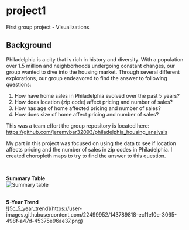 # project1
First group project - Visualizations

## Background
Philadelphia is a city that is rich in history and diversity. With a population over 1.5 million and neighborhoods undergoing constant changes, our group wanted to dive into the housing market. Through several different explorations, our group endeavored to find the answer to following questions:

1.	How have home sales in Philadelphia evolved over the past 5 years?
2.	How does location (zip code) affect pricing and number of sales?
3.	How has age of home affected pricing and number of sales?
4.	How does size of home affect pricing and number of sales?

This was a team effort the group repository is located here: https://github.com/jeremybar32093/philadelphia_housing_analysis

My part in this project was focused on using the data to see if location affects pricing and the number of sales in zip codes in Philadelphia. I created choropleth maps to try to find the answer to this question.

<br>

<b>Summary Table</b><br>
![Summary table](https://user-images.githubusercontent.com/22499952/143789792-1eeeb27a-44e4-472d-9b31-a9d1ad0c7e92.png)

<br>
<b>5-Year Trend</b><br>
![5c_5_year_trend](https://user-images.githubusercontent.com/22499952/143789818-ec11e10e-3065-498f-a47d-45375e96ae37.png)
